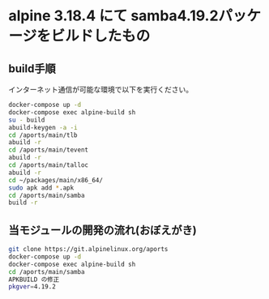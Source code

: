 # alpine 3.18.4 にて samba4.19.2パッケージをビルドしたもの

## build手順

インターネット通信が可能な環境で以下を実行ください。

```bash
docker-compose up -d
docker-compose exec alpine-build sh
su - build
abuild-keygen -a -i
cd /aports/main/tlb
abuild -r
cd /aports/main/tevent
abuild -r
cd /aports/main/talloc
abuild -r
cd ~/packages/main/x86_64/
sudo apk add *.apk
cd /aports/main/samba
build -r
```

## 当モジュールの開発の流れ(おぼえがき)

```bash
git clone https://git.alpinelinux.org/aports
docker-compose up -d
docker-compose exec alpine-build sh
cd /aports/main/samba
APKBUILD の修正
pkgver=4.19.2
```